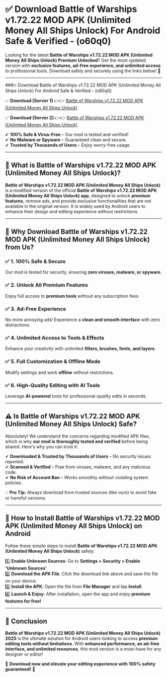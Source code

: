 
# ✅ Download Battle of Warships v1.72.22 MOD APK (Unlimited Money All Ships Unlock) For Android Safe & Verified -  (o60q0) 

Looking for the latest **Battle of Warships v1.72.22 MOD APK (Unlimited Money All Ships Unlock) Premium Unlocked**? Get the most updated version with **exclusive features, ad-free experience, and unlimited access** to professional tools. Download safely and securely using the links below! 🚀  

---

###🔥 Download Battle of Warships v1.72.22 MOD APK (Unlimited Money All Ships Unlock) For Android Safe & Verified -  (o60q0)  

✅ **Download [Server 1]** 👉👉 [Battle of Warships v1.72.22 MOD APK (Unlimited Money All Ships Unlock) ](https://apkcomod.com?title=Battle_of_Warships_v1.72.22_MOD_APK_(Unlimited_Money_All_Ships_Unlock))  

✅ **Download [Server 2]** 👉👉 [Battle of Warships v1.72.22 MOD APK (Unlimited Money All Ships Unlock) ](https://apkcomod.com?title=Battle_of_Warships_v1.72.22_MOD_APK_(Unlimited_Money_All_Ships_Unlock))  

✔ **100% Safe & Virus-Free** – Our mod is tested and verified!  
✔ **No Malware or Spyware** – Guaranteed clean and secure.  
✔ **Trusted by Thousands of Users** – Enjoy worry-free usage.  

---

## 📌 What is Battle of Warships v1.72.22 MOD APK (Unlimited Money All Ships Unlock)?  

**Battle of Warships v1.72.22 MOD APK (Unlimited Money All Ships Unlock)** is a modified version of the official **Battle of Warships v1.72.22 MOD APK (Unlimited Money All Ships Unlock) app**, designed to unlock **premium features**, remove ads, and provide exclusive functionalities that are not available in the original version. It is widely used by Android users to enhance their design and editing experience without restrictions.  

---

## 🌟 Why Download Battle of Warships v1.72.22 MOD APK (Unlimited Money All Ships Unlock) from Us?  

### ✅ 1. 100% Safe & Secure  
Our mod is tested for security, ensuring **zero viruses, malware, or spyware**.  

### ✅ 2. Unlock All Premium Features  
Enjoy full access to **premium tools** without any subscription fees.  

### ✅ 3. Ad-Free Experience  
No more annoying ads! Experience a **clean and smooth interface** with zero distractions.  

### ✅ 4. Unlimited Access to Tools & Effects  
Enhance your creativity with unlimited **filters, brushes, fonts, and layers**.  

### ✅ 5. Full Customization & Offline Mode  
Modify settings and work **offline** without restrictions.  

### ✅ 6. High-Quality Editing with AI Tools  
Leverage **AI-powered** tools for professional-quality edits in seconds.  

---

## ⚠️ Is Battle of Warships v1.72.22 MOD APK (Unlimited Money All Ships Unlock) Safe?  

Absolutely! We understand the concerns regarding modified APK files, which is why **our mod is thoroughly tested and verified** before being shared. Here's why you can trust it:  

✔ **Downloaded & Trusted by Thousands of Users** – No security issues reported.  
✔ **Scanned & Verified** – Free from viruses, malware, and any malicious code.  
✔ **No Risk of Account Ban** – Works smoothly without violating system policies.  

💡 **Pro Tip:** Always download from trusted sources (like ours) to avoid fake or harmful versions.  

---

## 📲 How to Install Battle of Warships v1.72.22 MOD APK (Unlimited Money All Ships Unlock) on Android  

Follow these simple steps to install **Battle of Warships v1.72.22 MOD APK (Unlimited Money All Ships Unlock)** safely:  

1️⃣ **Enable Unknown Sources**: Go to **Settings > Security > Enable 'Unknown Sources'**.  
2️⃣ **Download the APK File**: Click the download link above and save the file on your device.  
3️⃣ **Install the APK**: Open the file from **File Manager** and tap **Install**.  
4️⃣ **Launch & Enjoy**: After installation, open the app and enjoy **premium features for free!**  

---

## 🚀 Conclusion  

**Battle of Warships v1.72.22 MOD APK (Unlimited Money All Ships Unlock) 2025** is the ultimate solution for Android users looking to access **premium editing tools without limitations**. With **enhanced performance, an ad-free interface, and unlimited resources**, this mod version is a must-have for any designer or editor!  

🔻 **Download now and elevate your editing experience with 100% safety guaranteed!** 🔻  
